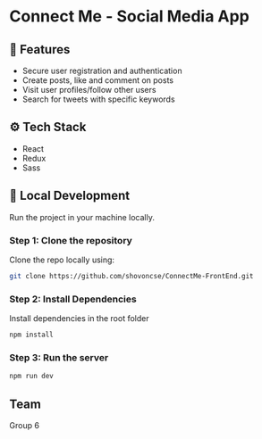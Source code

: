 # Connect Me - Social Media App
## 🌟 Features
- Secure user registration and authentication
- Create posts, like and comment on posts
- Visit user profiles/follow other users
- Search for tweets with specific keywords

## ⚙️ Tech Stack

- React
- Redux
- Sass

## 🚀 Local Development

Run the project in your machine locally.

### Step 1: Clone the repository

Clone the repo locally using:

```sh
git clone https://github.com/shovoncse/ConnectMe-FrontEnd.git
```

### Step 2: Install Dependencies

Install dependencies in the root folder

```sh
npm install
```

### Step 3: Run the server

```sh
npm run dev
```

## Team

Group 6